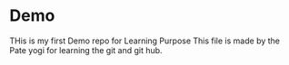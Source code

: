 # Demo
THis is my first Demo repo for Learning Purpose
This file is made by the Pate yogi for learning the git and git hub.

